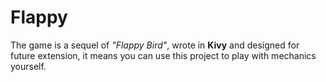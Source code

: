 # Flappy
The game is a sequel of *"Flappy Bird"*, wrote in **Kivy** and designed for future extension, it means you can use this project to play with mechanics yourself.